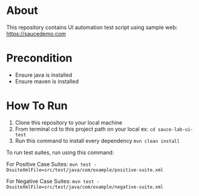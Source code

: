 # About
This repository contains UI automation test script using sample web: https://saucedemo.com

# Precondition
- Ensure java is installed 
- Ensure maven is installed

# How To Run
1. Clone this repository to your local machine
2. From terminal cd to this project path on your local ex: ```cd sauce-lab-ui-test```
3. Run this command to install every dependency
   ```mvn clean install```

To run test suites, run using this command:

   For Positive Case Suites:
   ```mvn test -DsuiteXmlFile=src/test/java/com/example/positive-suite.xml```

   For Negative Case Suites:
   ```mvn test -DsuiteXmlFile=src/test/java/com/example/negative-suite.xml```
